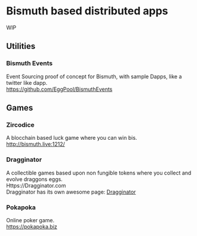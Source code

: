 # Bismuth based distributed apps

WIP



## Utilities

### Bismuth Events

Event Sourcing proof of concept for Bismuth, with sample Dapps, like a twitter like dapp.  
https://github.com/EggPool/BismuthEvents

## Games

### Zircodice

A blocchain based luck game where you can win bis.  
http://bismuth.live:1212/

### Dragginator

A collectible games based upon non fungible tokens where you collect and evolve draggons eggs.  
Https://Dragginator.com  
Dragginator has its own awesome page: [Dragginator](https://github.com/bismuthfoundation/Awesome-Bismuth/blob/master/Dragginator.md)  

### Pokapoka

Online poker game.  
https://pokapoka.biz



